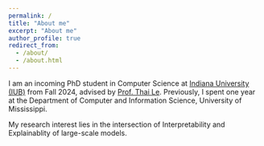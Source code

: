 ```yaml
---
permalink: /
title: "About me"
excerpt: "About me"
author_profile: true
redirect_from: 
  - /about/
  - /about.html
---
```


I am an incoming PhD student in Computer Science at [Indiana University (IUB)](https://luddy.indiana.edu/index.html) from Fall 2024, advised by [Prof. Thai Le](https://lethaiq.github.io/tql3/). Previously, I spent one year at the Department of Computer and Information Science, University of Mississippi.

My research interest lies in the intersection of Interpretability and Explainablity of large-scale models.